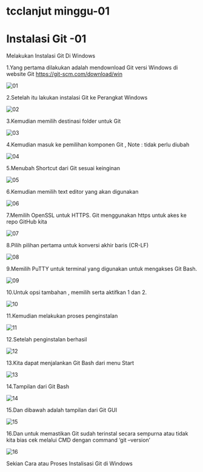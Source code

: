 # tcclanjut minggu-01
# Instalasi Git -01

Melakukan Instalasi Git Di Windows 

1.Yang pertama dilakukan adalah mendownload Git versi Windows di website Git https://git-scm.com/download/win 

![01](images/README-01.jpg)
 
2.Setelah itu lakukan instalasi Git ke Perangkat Windows
 
 ![02](images/README-02.jpg)
 
3.Kemudian memilih destinasi folder untuk Git

![03](images/README-03.jpg)

 
4.Kemudian masuk ke pemilihan komponen Git , Note : tidak perlu diubah 

![04](images/README-04.jpg)
 
5.Menubah Shortcut dari Git sesuai keinginan

![05](images/README-05.jpg)


6.Kemudian memilih text editor yang akan digunakan 

![06](images/README-06.jpg)
 
7.Memilih OpenSSL untuk HTTPS. Git menggunakan https untuk akes ke repo GitHub kita

![07](images/README-07.jpg)
 
8.Pilih pilihan pertama untuk konversi akhir baris (CR-LF)

![08](images/README-08.jpg)
 
9.Memilih PuTTY untuk terminal yang digunakan untuk mengakses Git Bash.

![09](images/README-09.jpg)
 
10.Untuk opsi tambahan , memilih serta aktifkan 1 dan 2.

![10](images/README-10.jpg)
 
11.Kemudian melakukan proses penginstalan 

![11](images/README-11.jpg)
 
12.Setelah penginstalan berhasil 

![12](images/README-12.jpg)
 
13.Kita dapat menjalankan Git Bash dari menu Start

![13](images/README-13.jpg)
 
14.Tampilan dari Git Bash
 
![14](images/README-14.jpg)
 
15.Dan dibawah adalah tampilan dari Git GUI

![15](images/README-15.jpg)
 
16.Dan untuk memastikan Git sudah terinstal secara sempurna atau tidak kita bias cek melalui CMD dengan command ‘git –version’
 
 ![16](images/README-16.jpg)
 
 
 Sekian Cara atau Proses Instalisasi Git di Windows 
